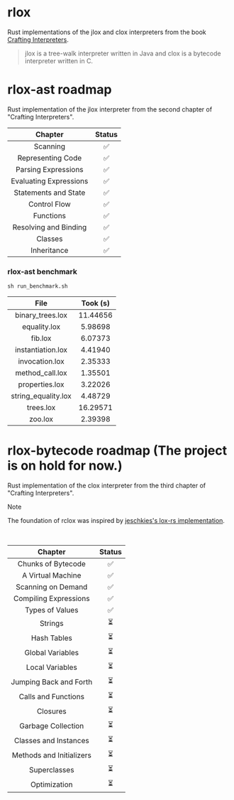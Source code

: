 # rlox

Rust implementations of the jlox and clox interpreters from the book [Crafting Interpreters](https://craftinginterpreters.com/).

> jlox is a tree-walk interpreter written in Java and clox is a bytecode interpreter written in C.

# rlox-ast roadmap
Rust implementation of the jlox interpreter from the second chapter of "Crafting Interpreters".
<br>

|        Chapter         | Status |
|:----------------------:|:------:|
|        Scanning        |   ✅    |
|   Representing Code    |   ✅    |
|  Parsing Expressions   |   ✅    |
| Evaluating Expressions |   ✅    |
|  Statements and State  |   ✅    |
|      Control Flow      |   ✅    |
|       Functions        |   ✅    |
| Resolving and Binding  |   ✅    |
|        Classes         |   ✅    |
|      Inheritance       |   ✅    |

### rlox-ast benchmark

```shell
sh run_benchmark.sh
```

| File                 | Took (s)           |
|:--------------------:|:------------------:|
| binary_trees.lox     | 11.44656           |
| equality.lox         | 5.98698            |
| fib.lox              | 6.07373            |
| instantiation.lox    | 4.41940            |
| invocation.lox       | 2.35333            |
| method_call.lox      | 1.35501            |
| properties.lox       | 3.22026            |
| string_equality.lox  | 4.48729            |
| trees.lox            | 16.29571           |
| zoo.lox              | 2.39398            |

# rlox-bytecode roadmap (The project is on hold for now.)
Rust implementation of the clox interpreter from the third chapter of "Crafting Interpreters".
<br>

> [!NOTE]
> The foundation of rclox was inspired by [jeschkies's lox-rs implementation](https://github.com/jeschkies/lox-rs/blob/master/bytecode/).

<br>

|         Chapter          | Status |
|:------------------------:|:------:|
|    Chunks of Bytecode    |   ✅    |
|    A Virtual Machine     |   ✅    |
|    Scanning on Demand    |   ✅    |
|  Compiling Expressions   |   ✅    |
|     Types of Values      |   ✅    |
|         Strings          |   ⏳    |
|       Hash Tables        |   ⏳    |
|     Global Variables     |   ⏳    |
|     Local Variables      |   ⏳    |
|  Jumping Back and Forth  |   ⏳    |
|   Calls and Functions    |   ⏳    |
|         Closures         |   ⏳    |
|    Garbage Collection    |   ⏳    |
|  Classes and Instances   |   ⏳    |
| Methods and Initializers |   ⏳    |
|       Superclasses       |   ⏳    |
|       Optimization       |   ⏳    |

